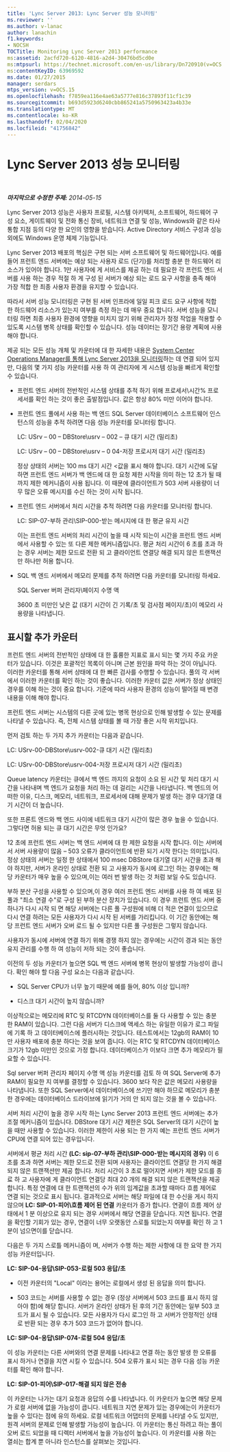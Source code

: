 ```yaml
---
title: 'Lync Server 2013: Lync Server 성능 모니터링'
ms.reviewer: ''
ms.author: v-lanac
author: lanachin
f1.keywords:
- NOCSH
TOCTitle: Monitoring Lync Server 2013 performance
ms:assetid: 2acfd720-6120-4816-a2d4-30476bd5cd0e
ms:mtpsurl: https://technet.microsoft.com/en-us/library/Dn720910(v=OCS.15)
ms:contentKeyID: 63969592
ms.date: 01/27/2015
manager: serdars
mtps_version: v=OCS.15
ms.openlocfilehash: f7859ea116e4ae63a5777e816c37893f11cf1c39
ms.sourcegitcommit: b693d5923d6240cbb865241a5750963423a4b33e
ms.translationtype: MT
ms.contentlocale: ko-KR
ms.lasthandoff: 02/04/2020
ms.locfileid: "41756842"
---
```

<div data-xmlns="http://www.w3.org/1999/xhtml">

<div class="topic" data-xmlns="http://www.w3.org/1999/xhtml" data-msxsl="urn:schemas-microsoft-com:xslt" data-cs="http://msdn.microsoft.com/en-us/">

<div data-asp="http://msdn2.microsoft.com/asp">

# <a name="monitoring-lync-server-2013-performance"></a>Lync Server 2013 성능 모니터링

</div>

<div id="mainSection">

<div id="mainBody">

<span> </span>

_**마지막으로 수정한 주제:** 2014-05-15_

Lync Server 2013 성능은 사용자 프로필, 시스템 아키텍처, 소프트웨어, 하드웨어 구성 요소, 게이트웨이 및 전화 통신 장비, 네트워크 연결 및 성능, Windows와 같은 타사 통합 지점 등의 다양 한 요인의 영향을 받습니다. Active Directory 서비스 구성과 성능 외에도 Windows 운영 체제 기능입니다.

Lync Server 2013 배포의 핵심은 구현 되는 서버 소프트웨어 및 하드웨어입니다. 예를 들어 프런트 엔드 서버에는 예상 되는 사용자 로드 (단기)를 처리할 충분 한 하드웨어 리소스가 있어야 합니다. 1만 사용자에 게 서비스를 제공 하는 데 필요한 각 프런트 엔드 서버를 사용 하는 경우 적절 하 게 구성 된 서버가 예상 되는 로드 요구 사항을 충족 해야 가장 적합 한 최종 사용자 환경을 유지할 수 있습니다.

따라서 서버 성능 모니터링은 구현 된 서버 인프라에 일일 피크 로드 요구 사항에 적합 한 하드웨어 리소스가 있는지 여부를 측정 하는 데 매우 중요 합니다. 서버 성능을 모니터링 하면 최종 사용자 환경에 영향을 미치지 않기 위해 관리자가 정정 작업을 적용할 수 있도록 시스템 병목 상태를 확인할 수 있습니다. 성능 데이터는 장기간 용량 계획에 사용 해야 합니다.

제공 되는 모든 성능 개체 및 카운터에 대 한 자세한 내용은 [System Center Operations Manager를 통해 Lync Server 2013을 모니터링](lync-server-2013-monitoring-lync-server-with-system-center-operations-manager.md)하는 데 연결 되어 있지만, 다음의 몇 가지 성능 카운터를 사용 하 여 관리자에 게 시스템 성능을 빠르게 확인할 수 있습니다.

  - 프런트 엔드 서버의 전반적인 시스템 상태를 추적 하기 위해 프로세서\\시간% 프로세서를 확인 하는 것이 좋은 출발점입니다. 값은 항상 80% 미만 이어야 합니다.

  - 프런트 엔드 풀에서 사용 하는 백 엔드 SQL Server 데이터베이스 소프트웨어 인스턴스의 성능을 추적 하려면 다음 성능 카운터를 모니터링 합니다.
    
    LC: USrv – 00 – DBStore\\usrv – 002 – 큐 대기 시간 (밀리초)
    
    LC: USrv – 00 – DBStore\\usrv – 0 04-저장 프로시저 대기 시간 (밀리초)
    
    정상 상태의 서버는 100 ms 대기 시간 \<값을 표시 해야 합니다. 대기 시간에 도달 하면 프런트 엔드 서버가 백 엔드에 대 한 요청 제한 시작을 의미 하는 12 초가 될 때까지 제한 메커니즘이 사용 됩니다. 이 때문에 클라이언트가 503 서버 사용량이 너무 많은 오류 메시지를 수신 하는 것이 시작 됩니다.

  - 프런트 엔드 서버에서 처리 시간을 추적 하려면 다음 카운터를 모니터링 합니다.
    
    LC: SIP-07-부하 관리\\SIP-000-받는 메시지에 대 한 평균 유지 시간
    
    이는 프런트 엔드 서버의 처리 시간이 높을 때 시작 되는이 시간을 프런트 엔드 서버에서 사용할 수 있는 또 다른 제한 메커니즘입니다. 평균 처리 시간이 6 초를 초과 하는 경우 서버는 제한 모드로 전환 되 고 클라이언트 연결당 해결 되지 않은 트랜잭션만 하나만 허용 합니다.

  - SQL 백 엔드 서버에서 메모리 문제를 추적 하려면 다음 카운터를 모니터링 하세요.
    
    SQL Server 버퍼 관리자\\페이지 수명 액
    
    3600 초 미만인 낮은 값 (대기 시간이 긴 기록/초 및 검사점 페이지/초)이 메모리 사용량을 나타냅니다.

<div>

## <a name="additional-counters-to-view"></a>표시할 추가 카운터

프런트 엔드 서버의 전반적인 상태에 대 한 훌륭한 지표로 표시 되는 몇 가지 주요 카운터가 있습니다. 이것은 포괄적인 목록이 아니며 근본 원인을 파악 하는 것이 아닙니다. 이러한 카운터를 통해 서버 상태에 대 한 빠른 검사를 수행할 수 있습니다. 풀의 각 서버에서 이러한 카운터를 확인 하는 것이 좋습니다. 이러한 카운터 값은 서버가 정상 상태인 경우를 이해 하는 것이 중요 합니다. 기준에 따라 사용자 환경의 성능이 떨어질 때 변경 내용을 이해 해야 합니다.

프런트 엔드 서버는 시스템의 다른 곳에 있는 병목 현상으로 인해 발생할 수 있는 문제를 나타낼 수 있습니다. 즉, 전체 시스템 상태를 볼 때 가장 좋은 시작 위치입니다.

먼저 검토 하는 두 가지 추가 카운터는 다음과 같습니다.

LC: USrv-00-DBStore\\usrv-002-큐 대기 시간 (밀리초)

LC: USrv-00-DBStore\\usrv-004-저장 프로시저 대기 시간 (밀리초)

Queue latency 카운터는 큐에서 백 엔드 까지의 요청이 소요 된 시간 및 처리 대기 시간을 나타내며 백 엔드가 요청을 처리 하는 데 걸리는 시간을 나타냅니다. 백 엔드의 어떠한 이유, 디스크, 메모리, 네트워크, 프로세서에 대해 문제가 발생 하는 경우 대기열 대기 시간이 더 높습니다.

또한 프론트 엔드와 백 엔드 사이에 네트워크 대기 시간이 많은 경우 높을 수 있습니다. 그렇다면 허용 되는 큐 대기 시간은 무엇 인가요?

12 초에 프런트 엔드 서버는 백 엔드 서버에 대 한 제한 요청을 시작 합니다. 이는 서버에서 서버 사용량이 많음 – 503 오류가 클라이언트에 반환 되기 시작 한다는 의미입니다. 정상 상태의 서버는 일정 한 상태에서 100 msec DBStore 대기열 대기 시간을 초과 해야 하지만, 서버가 온라인 상태로 전환 되 고 사용자가 동시에 로그인 하는 경우에는 해당 카운터가 매우 높을 수 있으며,이는 여러 번 발생 하는 것 처럼 보일 수도 있습니다.

부하 분산 구성을 사용할 수 있으며,이 경우 여러 프런트 엔드 서버를 사용 하 여 배포 된 풀과 "최소 연결 수"로 구성 된 부하 분산 장치가 있습니다. 이 경우 프런트 엔드 서버 중 하나가 다시 시작 되 면 해당 서버에는 다른 풀 구성원에 비해 더 적은 연결이 있으므로 다시 연결 하려는 모든 사용자가 다시 시작 된 서버를 가리킵니다. 이 기간 동안에는 해당 프런트 엔드 서버가 오버 로드 될 수 있지만 다른 풀 구성원은 그렇지 않습니다.

사용자가 동시에 서버에 연결 하기 위해 경쟁 하지 않는 경우에는 시간이 경과 되는 동안 유지 관리를 수행 하 여 성능이 저하 되는 것이 좋습니다.

이전의 두 성능 카운터가 높으면 SQL 백 엔드 서버에 병목 현상이 발생할 가능성이 큽니다. 확인 해야 할 다음 구성 요소는 다음과 같습니다.

  - SQL Server CPU가 너무 높기 때문에 예를 들어, 80% 이상 입니까?

  - 디스크 대기 시간이 높지 않습니까?

이상적으로는 메모리에 RTC 및 RTCDYN 데이터베이스를 둘 다 사용할 수 있는 충분 한 RAM이 있습니다. 그런 다음 서버가 디스크에 액세스 하는 유일한 이유가 로그 파일에 기록 하 고 데이터베이스에 플러시하는 것입니다. 테스트에서는 12gb의 RAM이 10만 사용자 배포에 충분 하다는 것을 보여 줍니다. 이는 RTC 및 RTCDYN 데이터베이스 크기가 12gb 미만인 것으로 가정 합니다. 데이터베이스가 이보다 크면 추가 메모리가 필요할 수 있습니다.

Sql server 버퍼 관리자 페이지 수명 액 성능 카운터를 검토 하 여 SQL Server에 추가 RAM이 필요한 지 여부를 결정할 수 있습니다. 3600 보다 작은 값은 메모리 사용량을 나타냅니다. 또한 SQL Server에서 데이터베이스에 쓰기만 해야 하므로 메모리가 충분 한 경우에는 데이터베이스 드라이브에 읽기가 거의 안 되지 않는 것을 볼 수 있습니다.

서버 처리 시간이 높을 경우 시작 하는 Lync Server 2013 프런트 엔드 서버에는 추가 조절 메커니즘이 있습니다. DBStore 대기 시간 제한은 SQL Server의 대기 시간이 높을 때만 사용할 수 있습니다. 이러한 제한이 사용 되는 한 가지 예는 프런트 엔드 서버가 CPU에 연결 되어 있는 경우입니다.

서버에서 평균 처리 시간 **(LC: sip-07-부하 관리\\SIP-000-받는 메시지의 경우)** 이 6 초를 초과 하면 서버는 제한 모드로 전환 되며 사용자는 클라이언트 연결당 한 가지 해결 되지 않은 트랜잭션만 제공 합니다. 처리 시간이 3 초로 떨어지면 서버가 제한 모드를 종료 하 고 사용자에 게 클라이언트 연결당 최대 20 개의 해결 되지 않은 트랜잭션을 제공 합니다. 특정 연결에 대 한 트랜잭션의 수가 위의 임계값을 초과할 때마다 흐름 제어로 연결 되는 것으로 표시 됩니다. 결과적으로 서버는 해당 파일에 대 한 수신을 게시 하지 않으며 **LC: SIP-01-피어\\흐름 제어 된 연결** 카운터가 증가 합니다. 연결이 흐름 제어 상태에서 1 분 이상으로 유지 되는 경우 서버에서 해당 연결을 닫습니다. 지연 됩니다. 연결을 확인할 기회가 있는 경우, 연결이 너무 오랫동안 스로틀 되었는지 여부를 확인 하 고 1 분이 넘으면이를 닫습니다.

다음은 두 가지 스로틀 메커니즘이 며, 서버가 수행 하는 제한 사항에 대 한 요약 한 가지 성능 카운터입니다.

**LC: SIP-04-응답\\SIP-053-로컬 503 응답/초**

  - 이전 카운터의 "Local" 이라는 용어는 로컬에서 생성 된 응답을 의미 합니다.

  - 503 코드는 서버를 사용할 수 없는 경우 (정상 서버에서 503 코드를 표시 하지 않아야 함)에 해당 합니다. 서버가 온라인 상태가 된 후의 기간 동안에는 일부 503 코드가 표시 될 수 있습니다. 모든 사용자가 다시 로그인 하 고 서버가 안정적인 상태로 반환 되는 경우 추가 503 코드가 없어야 합니다.

**LC: SIP-04-응답\\SIP-074-로컬 504 응답/초**

이 성능 카운터는 다른 서버와의 연결 문제를 나타내고 연결 하는 동안 발생 한 오류를 표시 하거나 연결을 지연 시킬 수 있습니다. 504 오류가 표시 되는 경우 다음 성능 카운터를 확인 해야 합니다.

**LC: SIP-01-피어\\SIP-017-해결 되지 않은 전송**

이 카운터는 나가는 대기 요청과 응답의 수를 나타냅니다. 이 카운터가 높으면 해당 문제가 로컬 서버에 없을 가능성이 큽니다. 네트워크 지연 문제가 있는 경우에는이 카운터가 높을 수 있다는 점에 유의 하세요. 로컬 네트워크 어댑터의 문제를 나타낼 수도 있지만, 원격 서버의 문제로 인해 발생할 가능성이 높습니다. 이 카운터는 통신 하려고 하는 풀이 오버 로드 되었을 때 디렉터 서버에서 높을 가능성이 높습니다. 이 카운터를 사용 하는 열쇠는 합계 뿐 아니라 인스턴스를 살펴보는 것입니다.

</div>

</div>

<span> </span>

</div>

</div>

</div>

